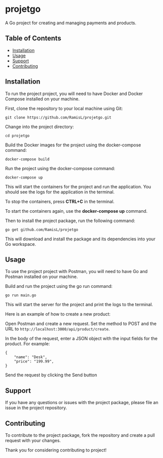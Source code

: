# projetgo

A Go project for creating and managing payments and products.

## Table of Contents

- [Installation](#installation)
- [Usage](#Usage)
- [Support](#Support)
- [Contributing](#Contributing)

## Installation

To run the project project, you will need to have Docker and Docker Compose installed on your machine.

First, clone the repository to your local machine using Git:

`git clone https://github.com/RamisL/projetgo.git`

Change into the project directory:

`cd projetgo`

Build the Docker images for the project using the docker-compose command:

`docker-compose build`

Run the project using the docker-compose command:

`docker-compose up`

This will start the containers for the project and run the application. You should see the logs for the application in the terminal.

To stop the containers, press **CTRL+C** in the terminal.

To start the containers again, use the **docker-compose up** command.

Then to install the project package, run the following command:

`go get github.com/RamisL/projetgo`

This will download and install the package and its dependencies into your Go workspace.

## Usage

To use the project project with Postman, you will need to have Go and Postman installed on your machine.

Build and run the project using the go run command:

`go run main.go`

This will start the server for the project and print the logs to the terminal.

Here is an example of how to create a new product:

Open Postman and create a new request. Set the method to POST and the URL to `http://localhost:3000/api/product/create`.

In the body of the request, enter a JSON object with the input fields for the product. For example:

```
{
    "name": "Desk",
    "price": "199.99",
}
```

Send the request by clicking the Send button

## Support

If you have any questions or issues with the project package, please file an issue in the project repository.

## Contributing

To contribute to the project package, fork the repository and create a pull request with your changes.

Thank you for considering contributing to project!
